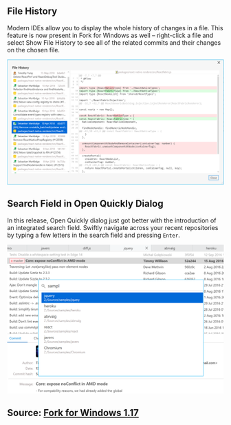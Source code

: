## File History
Modern IDEs allow you to display the whole history of changes in a file. This feature is now present in Fork for Windows as well – right-click a file and select Show File History to see all of the related commits and their changes on the chosen file.

![Fork-Win-1.17-file-history](/resources/fork-win-1.17-file-history.png)

## Search Field in Open Quickly Dialog
In this release, Open Quickly dialog just got better with the introduction of an integrated search field. Swiftly navigate across your recent repositories by typing a few letters in the search field and pressing `Enter`.

![fork-win-1.17-open-quickly](/resources/fork-win-1.17-open-quickly.png)

Source: [Fork for Windows 1.17](https://fork.dev/blog/page/4/)
---